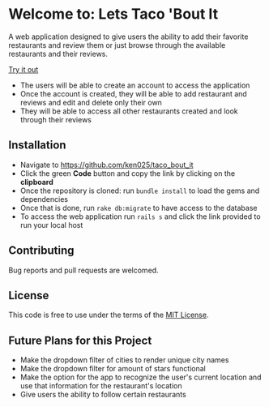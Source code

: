 # Welcome to: Lets Taco 'Bout It
A web application designed to give users the ability to add their favorite restaurants and review them or just browse through the available restaurants and their reviews. 

[Try it out](https://agile-ridge-60021.herokuapp.com/)

- The users will be able to create an account to access the application 
- Once the account is created, they will be able to add restaurant and reviews and edit and delete only their own
- They will be able to access all other restaurants created and look through their reviews

## Installation

  - Navigate to https://github.com/ken025/taco_bout_it
  - Click the green **Code** button and copy the link by clicking on the **clipboard**
  - Once the repository is cloned: run `bundle install` to load the gems and dependencies
  - Once that is done, run `rake db:migrate` to have access to the database
  - To access the web application run `rails s` and click the link provided to run your local host

## Contributing

Bug reports and pull requests are welcomed.

## License
This code is free to use under the terms of the [MIT License](https://opensource.org/licenses/MIT).

## Future Plans for this Project

- Make the dropdown filter of cities to render unique city names
- Make the dropdown filter for amount of stars functional 
- Make the option for the app to recognize the user's current location and use that information for the restaurant's location 
- Give users the ability to follow certain restaurants 
